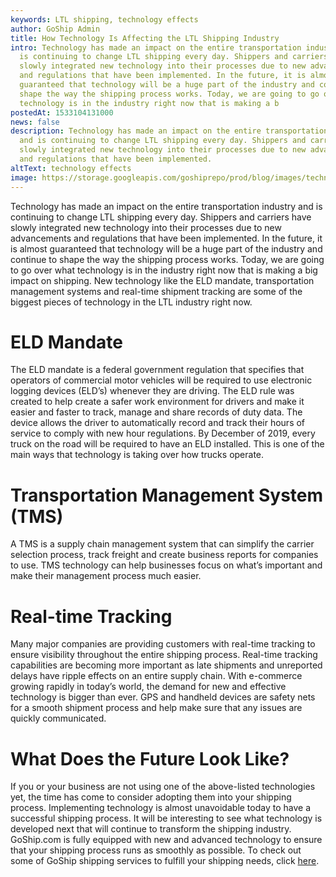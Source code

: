 ```yaml
---
keywords: LTL shipping, technology effects
author: GoShip Admin
title: How Technology Is Affecting the LTL Shipping Industry
intro: Technology has made an impact on the entire transportation industry and
  is continuing to change LTL shipping every day. Shippers and carriers have
  slowly integrated new technology into their processes due to new advancements
  and regulations that have been implemented. In the future, it is almost
  guaranteed that technology will be a huge part of the industry and continue to
  shape the way the shipping process works. Today, we are going to go over what
  technology is in the industry right now that is making a b
postedAt: 1533104131000
news: false
description: Technology has made an impact on the entire transportation industry
  and is continuing to change LTL shipping every day. Shippers and carriers have
  slowly integrated new technology into their processes due to new advancements
  and regulations that have been implemented.
altText: technology effects
image: https://storage.googleapis.com/goshiprepo/prod/blog/images/technology-affecting-ltl-industry.jpg
---
```

Technology has made an impact on the entire transportation industry and is continuing to change LTL shipping every day. Shippers and carriers have slowly integrated new technology into their processes due to new advancements and regulations that have been implemented. In the future, it is almost guaranteed that technology will be a huge part of the industry and continue to shape the way the shipping process works. Today, we are going to go over what technology is in the industry right now that is making a big impact on shipping. New technology like the ELD mandate, transportation management systems and real-time shipment tracking are some of the biggest pieces of technology in the LTL industry right now.

# **ELD Mandate**

The ELD mandate is a federal government regulation that specifies that operators of commercial motor vehicles will be required to use electronic logging devices (ELD’s) whenever they are driving. The ELD rule was created to help create a safer work environment for drivers and make it easier and faster to track, manage and share records of duty data. The device allows the driver to automatically record and track their hours of service to comply with new hour regulations. By December of 2019, every truck on the road will be required to have an ELD installed. This is one of the main ways that technology is taking over how trucks operate.

# **Transportation Management System (TMS)**

A TMS is a supply chain management system that can simplify the carrier selection process, track freight and create business reports for companies to use. TMS technology can help businesses focus on what’s important and make their management process much easier.

# **Real-time Tracking**

Many major companies are providing customers with real-time tracking to ensure visibility throughout the entire shipping process. Real-time tracking capabilities are becoming more important as late shipments and unreported delays have ripple effects on an entire supply chain. With e-commerce growing rapidly in today’s world, the demand for new and effective technology is bigger than ever. GPS and handheld devices are safety nets for a smooth shipment process and help make sure that any issues are quickly communicated.

# **What Does the Future Look Like?**

If you or your business are not using one of the above-listed technologies yet, the time has come to consider adopting them into your shipping process. Implementing technology is almost unavoidable today to have a successful shipping process. It will be interesting to see what technology is developed next that will continue to transform the shipping industry. GoShip.com is fully equipped with new and advanced technology to ensure that your shipping process runs as smoothly as possible. To check out some of GoShip shipping services to fulfill your shipping needs, click [here](https://www.goship.com/shipping-services/).